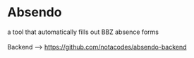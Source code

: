 # Absendo
a tool that automatically fills out BBZ absence forms <br> <br>
Backend --> https://github.com/notacodes/absendo-backend
